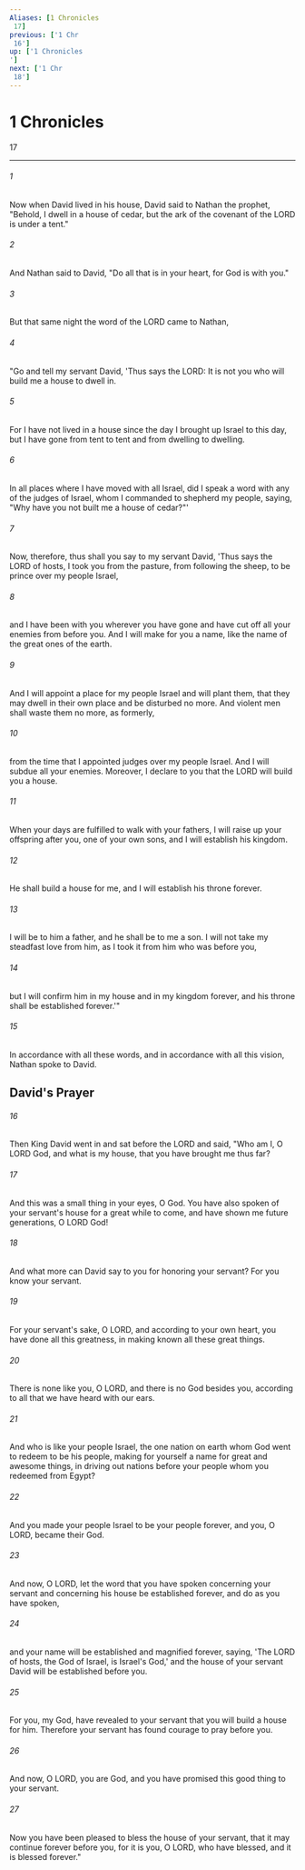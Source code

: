 ```yaml
---
Aliases: [1 Chronicles 17]
previous: ['1 Chr 16']
up: ['1 Chronicles']
next: ['1 Chr 18']
---
```

# 1 Chronicles 17

***
 

###### 1 
Now when David lived in his house, David said to Nathan the prophet, "Behold, I dwell in a house of cedar, but the ark of the covenant of the LORD is under a tent."  

###### 2 
And Nathan said to David, "Do all that is in your heart, for God is with you."  

###### 3 
But that same night the word of the LORD came to Nathan,  

###### 4 
"Go and tell my servant David, 'Thus says the LORD: It is not you who will build me a house to dwell in.  

###### 5 
For I have not lived in a house since the day I brought up Israel to this day, but I have gone from tent to tent and from dwelling to dwelling.  

###### 6 
In all places where I have moved with all Israel, did I speak a word with any of the judges of Israel, whom I commanded to shepherd my people, saying, "Why have you not built me a house of cedar?"'  

###### 7 
Now, therefore, thus shall you say to my servant David, 'Thus says the LORD of hosts, I took you from the pasture, from following the sheep, to be prince over my people Israel,  

###### 8 
and I have been with you wherever you have gone and have cut off all your enemies from before you. And I will make for you a name, like the name of the great ones of the earth.  

###### 9 
And I will appoint a place for my people Israel and will plant them, that they may dwell in their own place and be disturbed no more. And violent men shall waste them no more, as formerly,  

###### 10 
from the time that I appointed judges over my people Israel. And I will subdue all your enemies. Moreover, I declare to you that the LORD will build you a house.  

###### 11 
When your days are fulfilled to walk with your fathers, I will raise up your offspring after you, one of your own sons, and I will establish his kingdom.  

###### 12 
He shall build a house for me, and I will establish his throne forever.  

###### 13 
I will be to him a father, and he shall be to me a son. I will not take my steadfast love from him, as I took it from him who was before you,  

###### 14 
but I will confirm him in my house and in my kingdom forever, and his throne shall be established forever.'"  

###### 15 
In accordance with all these words, and in accordance with all this vision, Nathan spoke to David.  ## David's Prayer  

###### 16 
Then King David went in and sat before the LORD and said, "Who am I, O LORD God, and what is my house, that you have brought me thus far?  

###### 17 
And this was a small thing in your eyes, O God. You have also spoken of your servant's house for a great while to come, and have shown me future generations, O LORD God!  

###### 18 
And what more can David say to you for honoring your servant? For you know your servant.  

###### 19 
For your servant's sake, O LORD, and according to your own heart, you have done all this greatness, in making known all these great things.  

###### 20 
There is none like you, O LORD, and there is no God besides you, according to all that we have heard with our ears.  

###### 21 
And who is like your people Israel, the one nation on earth whom God went to redeem to be his people, making for yourself a name for great and awesome things, in driving out nations before your people whom you redeemed from Egypt?  

###### 22 
And you made your people Israel to be your people forever, and you, O LORD, became their God.  

###### 23 
And now, O LORD, let the word that you have spoken concerning your servant and concerning his house be established forever, and do as you have spoken,  

###### 24 
and your name will be established and magnified forever, saying, 'The LORD of hosts, the God of Israel, is Israel's God,' and the house of your servant David will be established before you.  

###### 25 
For you, my God, have revealed to your servant that you will build a house for him. Therefore your servant has found courage to pray before you.  

###### 26 
And now, O LORD, you are God, and you have promised this good thing to your servant.  

###### 27 
Now you have been pleased to bless the house of your servant, that it may continue forever before you, for it is you, O LORD, who have blessed, and it is blessed forever."
